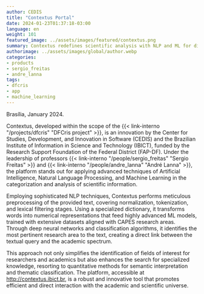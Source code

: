 ```yaml
---
author: CEDIS
title: "Contextus Portal"
date: 2024-01-23T01:37:18-03:00
language: en
weight: 101
featured_image: ../assets/images/featured/contextus.png
summary: Contextus redefines scientific analysis with NLP and ML for direct interaction with academic knowledge.
authorimage: ../assets/images/global/author.webp
categories:
- products
- sergio_freitas
- andre_lanna
tags: 
- dfcris
- app
- machine_learning
---
```

Brasília, January 2024.

Contextus, developed within the scope of the {{< link-interno "/projects/dfcris" "DFCris project" >}}, is an innovation by the Center for Studies, Development, and Innovation in Software (CEDIS) and the Brazilian Institute of Information in Science and Technology (IBICT), funded by the Research Support Foundation of the Federal District (FAP-DF). Under the leadership of professors {{< link-interno "/people/sergio_freitas" "Sergio Freitas" >}} and {{< link-interno "/people/andre_lanna" "André Lanna" >}}, the platform stands out for applying advanced techniques of Artificial Intelligence, Natural Language Processing, and Machine Learning in the categorization and analysis of scientific information.

Employing sophisticated NLP techniques, Contextus performs meticulous preprocessing of the provided text, covering normalization, tokenization, and lexical filtering stages. Using a specialized dictionary, it transforms words into numerical representations that feed highly advanced ML models, trained with extensive datasets aligned with CAPES research areas. Through deep neural networks and classification algorithms, it identifies the most pertinent research area to the text, creating a direct link between the textual query and the academic spectrum.

This approach not only simplifies the identification of fields of interest for researchers and academics but also enhances the search for specialized knowledge, resorting to quantitative methods for semantic interpretation and thematic classification. The platform, accessible at http://contextus.ibict.br, is a robust and innovative tool that promotes efficient and direct interaction with the academic and scientific universe.